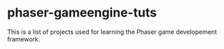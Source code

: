 phaser-gameengine-tuts
======================

This is a list of projects used for learning the Phaser game developement framework.

